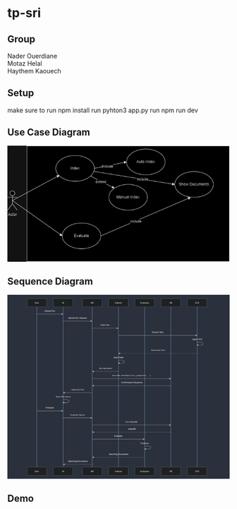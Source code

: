# tp-sri
## Group
Nader Ouerdiane <br>
Motaz Helal <br>
Haythem Kaouech

## Setup 
make sure to run npm install 
run pyhton3 app.py 
run npm run dev

## Use Case Diagram

![Alt text](https://github.com/vicyyn/tp-sri/raw/main/usecase.png)

## Sequence Diagram 

![Alt text](https://github.com/vicyyn/tp-sri/raw/main/seq.png)

## Demo

